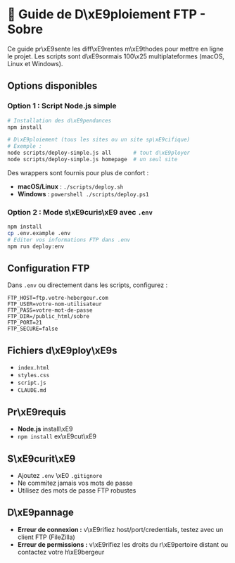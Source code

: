 # 🚀 Guide de D\xE9ploiement FTP - Sobre

Ce guide pr\xE9sente les diff\xE9rentes m\xE9thodes pour mettre en ligne le projet. Les scripts sont d\xE9sormais 100\x25 multiplateformes (macOS, Linux et Windows).

## Options disponibles

### Option 1 : Script Node.js simple
```bash
# Installation des d\xE9pendances
npm install

# D\xE9ploiement (tous les sites ou un site sp\xE9cifique)
# Exemple :
node scripts/deploy-simple.js all       # tout d\xE9ployer
node scripts/deploy-simple.js homepage  # un seul site
```

Des wrappers sont fournis pour plus de confort :
- **macOS/Linux** : `./scripts/deploy.sh`
- **Windows** : `powershell ./scripts/deploy.ps1`

### Option 2 : Mode s\xE9curis\xE9 avec `.env`
```bash
npm install
cp .env.example .env
# Editer vos informations FTP dans .env
npm run deploy:env
```

## Configuration FTP

Dans `.env` ou directement dans les scripts, configurez :
```env
FTP_HOST=ftp.votre-hebergeur.com
FTP_USER=votre-nom-utilisateur
FTP_PASS=votre-mot-de-passe
FTP_DIR=/public_html/sobre
FTP_PORT=21
FTP_SECURE=false
```

## Fichiers d\xE9ploy\xE9s

- `index.html`
- `styles.css`
- `script.js`
- `CLAUDE.md`

## Pr\xE9requis

- **Node.js** install\xE9
- `npm install` ex\xE9cut\xE9

## S\xE9curit\xE9

- Ajoutez `.env` \xE0 `.gitignore`
- Ne commitez jamais vos mots de passe
- Utilisez des mots de passe FTP robustes

## D\xE9pannage

- **Erreur de connexion :** v\xE9rifiez host/port/credentials, testez avec un client FTP (FileZilla)
- **Erreur de permissions :** v\xE9rifiez les droits du r\xE9pertoire distant ou contactez votre h\xE9bergeur

